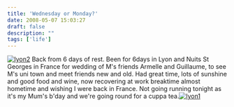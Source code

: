 ```yaml
---
title: 'Wednesday or Monday?'
date: 2008-05-07 15:03:27
draft: false
description: ""
tags: ['life']
---
```


[![](/shared/2008/05/lyon2-300x2251.jpg "lyon2")](/shared/2008/05/lyon2.jpg) Back from 6 days of rest. Been for 6days in Lyon and Nuits St Georges in France for wedding of M's friends Armelle and Guillaume, to see M's uni town and meet friends new and old. Had great time, lots of sunshine and good food and wine, now recovering at work breaktime almost hometime and wishing I were back in France. Not going running tonight as it's my Mum's b'day and we're going round for a cuppa tea.[![](/shared/2008/05/lyon1-300x1971.jpg "lyon1")](/shared/2008/05/lyon1.jpg)